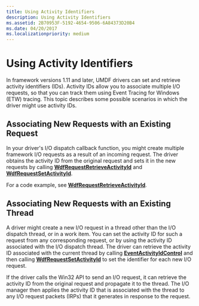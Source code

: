 ```yaml
---
title: Using Activity Identifiers
description: Using Activity Identifiers
ms.assetid: 2B70953F-5192-4654-9506-6A84373D20B4
ms.date: 04/20/2017
ms.localizationpriority: medium
---
```


# Using Activity Identifiers


In framework versions 1.11 and later, UMDF drivers can set and retrieve activity identifiers (IDs). Activity IDs allow you to associate multiple I/O requests, so that you can track them using Event Tracing for Windows (ETW) tracing. This topic describes some possible scenarios in which the driver might use activity IDs.

## Associating New Requests with an Existing Request


In your driver's I/O dispatch callback function, you might create multiple framework I/O requests as a result of an incoming request. The driver obtains the activity ID from the original request and sets it in the new requests by calling [**WdfRequestRetrieveActivityId**](https://docs.microsoft.com/windows-hardware/drivers/ddi/wdfrequest/nf-wdfrequest-wdfrequestretrieveactivityid) and [**WdfRequestSetActivityId**](https://docs.microsoft.com/windows-hardware/drivers/ddi/wdfrequest/nf-wdfrequest-wdfrequestsetactivityid).

For a code example, see [**WdfRequestRetrieveActivityId**](https://docs.microsoft.com/windows-hardware/drivers/ddi/wdfrequest/nf-wdfrequest-wdfrequestretrieveactivityid).

## Associating New Requests with an Existing Thread


A driver might create a new I/O request in a thread other than the I/O dispatch thread, or in a work item. You can set the activity ID for such a request from any corresponding request, or by using the activity ID associated with the I/O dispatch thread. The driver can retrieve the activity ID associated with the current thread by calling [**EventActivityIdControl**](https://docs.microsoft.com/windows/desktop/api/evntprov/nf-evntprov-eventactivityidcontrol) and then calling [**WdfRequestSetActivityId**](https://docs.microsoft.com/windows-hardware/drivers/ddi/wdfrequest/nf-wdfrequest-wdfrequestsetactivityid) to set the identifier for each new I/O request.

If the driver calls the Win32 API to send an I/O request, it can retrieve the activity ID from the original request and propagate it to the thread. The I/O manager then applies the activity ID that is associated with the thread to any I/O request packets (IRPs) that it generates in response to the request.

 

 





